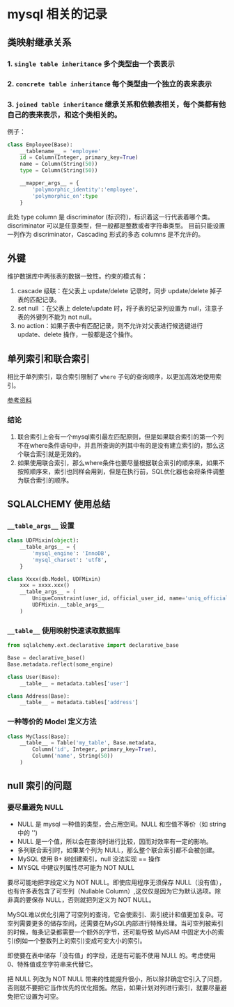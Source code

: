 # mysql 相关的记录

## 类映射继承关系

### 1. `single table inheritance` 多个类型由一个表表示

### 2.  `concrete table inheritance` 每个类型由一个独立的表来表示

### 3.  `joined table inheritance` 继承关系和依赖表相关，每个类都有他自己的表来表示，和这个类相关的。

例子：

```python
class Employee(Base):
    __tablename__ = 'employee'
    id = Column(Integer, primary_key=True)
    name = Column(String(50))
    type = Column(String(50))

    __mapper_args__ = {
        'polymorphic_identity':'employee',
        'polymorphic_on':type
    }
```

此处 type column 是 discriminator (标识符)，标识着这一行代表着哪个类。 discriminator 可以是任意类型，但一般都是整数或者字符串类型。
目前只能设置一列作为 discriminator，Cascading 形式的多态 columns 是不允许的。

## 外键

维护数据库中两张表的数据一致性。约束的模式有：

1. cascade 级联：在父表上 update/delete 记录时，同步 update/delete 掉子表的匹配记录。
1. set null ：在父表上 delete/update 时，将子表的记录列设置为 null，注意子表的外键列不能为 not null。
1. no action：如果子表中有匹配记录，则不允许对父表进行候选键进行 update、delete 操作，一般都是这个操作。

## 单列索引和联合索引

相比于单列索引，联合索引限制了 `where` 子句的查询顺序，以更加高效地使用索引。

[参考资料](https://my.oschina.net/857359351/blog/658668)

### 结论

1. 联合索引上会有一个mysql索引最左匹配原则，但是如果联合索引的第一个列不在where条件语句中，并且所查询的列其中有的是没有建立索引的，那么这个联合索引就是无效的。
1. 如果使用联合索引，那么where条件也要尽量根据联合索引的顺序来，如果不按照顺序来，索引也同样会用到，但是在执行前，SQL优化器也会将条件调整为联合索引的顺序。

## SQLALCHEMY 使用总结

### `__table_args__` 设置

```python
class UDFMixin(object):
    __table_args__ = {
        'mysql_engine': 'InnoDB',
        'mysql_charset': 'utf8',
    }

class Xxxx(db.Model, UDFMixin)
    xxx = xxxx.xxx()
    __table_args__ = (
        UniqueConstraint(user_id, official_user_id, name='uniq_official_user_id_ref'),
        UDFMixin.__table_args__
    )
```

### `__table__` 使用映射快速读取数据库

```python
from sqlalchemy.ext.declarative import declarative_base

Base = declarative_base()
Base.metadata.reflect(some_engine)

class User(Base):
    __table__ = metadata.tables['user']

class Address(Base):
    __table__ = metadata.tables['address']
```

### 一种等价的 Model 定义方法

```python
class MyClass(Base):
    __table__ = Table('my_table', Base.metadata,
        Column('id', Integer, primary_key=True),
        Column('name', String(50))
    )
```

## null 索引的问题

### 要尽量避免 NULL 

+ NULL 是 mysql 一种值的类型，会占用空间。NULL 和空值不等价（如 string 中的 '')
+ NULL 是一个值，所以会在查询时进行比较，因而对效率有一定的影响。
+ 多列联合索引时，如果某个列为 NULL，那么整个联合索引都不会被创建。
+ MySQL 使用 B+ 树创建索引，null 没法实现 == 操作
+ MYSQL 中建议列属性尽可能为 NOT NULL

要尽可能地把字段定义为 NOT NULL。即使应用程序无须保存 NULL（没有值），也有许多表包含了可空列（Nullable Column）,这仅仅是因为它为默认选项。除非真的要保存 NULL，否则就把列定义为 NOT NULL。 

MySQL难以优化引用了可空列的查询，它会使索引、索引统计和值更加复杂。可空列需要更多的储存空间，还需要在MySQL内部进行特殊处理。当可空列被索引的时候，每条记录都需要一个额外的字节，还可能导致 MyISAM 中固定大小的索引(例如一个整数列上的索引)变成可变大小的索引。 

即使要在表中储存「没有值」的字段，还是有可能不使用 NULL 的。考虑使用 0、特殊值或空字符串来代替它。 

把 NULL 列改为 NOT NULL 带来的性能提升很小，所以除非确定它引入了问题，否则就不要把它当作优先的优化措施。然后，如果计划对列进行索引，就要尽量避免把它设置为可空。 

